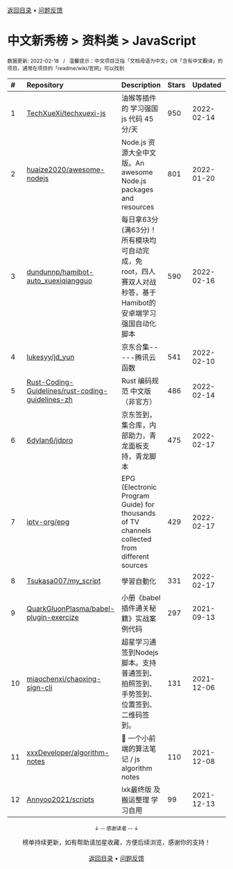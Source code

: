 <a href="https://gitee.com/GrowingGit/GitHub-Chinese-Top-Charts#github中文排行榜">返回目录</a> • <a href="/content/docs/feedback.md">问题反馈</a>

# 中文新秀榜 > 资料类 > JavaScript
<sub>数据更新: 2022-02-18&nbsp;&nbsp;&nbsp;/&nbsp;&nbsp;&nbsp;温馨提示：中文项目泛指「文档母语为中文」OR「含有中文翻译」的项目，通常在项目的「readme/wiki/官网」可以找到</sub>

|#|Repository|Description|Stars|Updated|Created|
|:-|:-|:-|:-|:-|:-|
|1|[TechXueXi/techxuexi-js](https://github.com/TechXueXi/techxuexi-js)|油猴等插件的 学习强国 js 代码 45分/天|950|2022-02-14|2021-10-11|
|2|[huaize2020/awesome-nodejs](https://github.com/huaize2020/awesome-nodejs)|Node.js 资源大全中文版。An awesome Node.js packages and resources|801|2022-01-20|2021-04-13|
|3|[dundunnp/hamibot-auto_xuexiqiangguo](https://github.com/dundunnp/hamibot-auto_xuexiqiangguo)|每日拿63分(满63分)！所有模块均可自动完成，免root，四人赛双人对战秒答，基于Hamibot的安卓端学习强国自动化脚本|590|2022-02-16|2021-11-24|
|4|[lukesyy/jd_yun](https://github.com/lukesyy/jd_yun)|京东合集-----腾讯云函数|541|2022-02-10|2021-06-11|
|5|[Rust-Coding-Guidelines/rust-coding-guidelines-zh](https://github.com/Rust-Coding-Guidelines/rust-coding-guidelines-zh)|Rust 编码规范 中文版 （非官方）|486|2022-02-14|2021-04-02|
|6|[6dylan6/jdpro](https://github.com/6dylan6/jdpro)|京东签到，集合库，内部助力，青龙面板支持，青龙脚本|475|2022-02-17|2021-07-30|
|7|[iptv-org/epg](https://github.com/iptv-org/epg)|EPG (Electronic Program Guide) for thousands of TV channels collected from different sources|429|2022-02-17|2021-03-13|
|8|[Tsukasa007/my_script](https://github.com/Tsukasa007/my_script)|學習自動化|331|2022-02-17|2021-06-28|
|9|[QuarkGluonPlasma/babel-plugin-exercize](https://github.com/QuarkGluonPlasma/babel-plugin-exercize)|小册《babel插件通关秘籍》实战案例代码|297|2021-09-13|2021-04-04|
|10|[miaochenxi/chaoxing-sign-cli](https://github.com/miaochenxi/chaoxing-sign-cli)|超星学习通签到Nodejs脚本。支持普通签到、拍照签到、手势签到、位置签到、二维码签到。|131|2021-12-06|2021-10-25|
|11|[xxxDeveloper/algorithm-notes](https://github.com/xxxDeveloper/algorithm-notes)|📝 一个小前端的算法笔记 / js algorithm notes|110|2021-12-08|2021-07-15|
|12|[Annyoo2021/scripts](https://github.com/Annyoo2021/scripts)|lxk最终版 及 搬运整理 学习自用|99|2021-12-13|2021-08-01|

<div align="center">
    <p><sub>↓ -- 感谢读者 -- ↓</sub></p>
    榜单持续更新，如有帮助请加星收藏，方便后续浏览，感谢你的支持！
</div>

<br/>

<div align="center"><a href="https://gitee.com/GrowingGit/GitHub-Chinese-Top-Charts#github中文排行榜">返回目录</a> • <a href="/content/docs/feedback.md">问题反馈</a></div>
